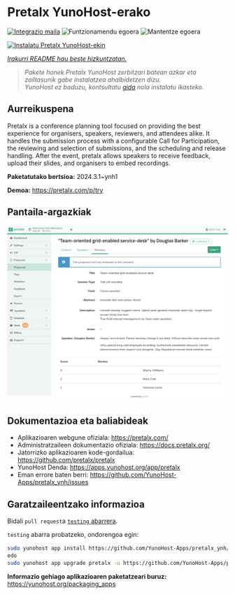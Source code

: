 <!--
Ohart ongi: README hau automatikoki sortu da <https://github.com/YunoHost/apps/tree/master/tools/readme_generator>ri esker
EZ editatu eskuz.
-->

# Pretalx YunoHost-erako

[![Integrazio maila](https://dash.yunohost.org/integration/pretalx.svg)](https://ci-apps.yunohost.org/ci/apps/pretalx/) ![Funtzionamendu egoera](https://ci-apps.yunohost.org/ci/badges/pretalx.status.svg) ![Mantentze egoera](https://ci-apps.yunohost.org/ci/badges/pretalx.maintain.svg)

[![Instalatu Pretalx YunoHost-ekin](https://install-app.yunohost.org/install-with-yunohost.svg)](https://install-app.yunohost.org/?app=pretalx)

*[Irakurri README hau beste hizkuntzatan.](./ALL_README.md)*

> *Pakete honek Pretalx YunoHost zerbitzari batean azkar eta zailtasunik gabe instalatzea ahalbidetzen dizu.*  
> *YunoHost ez baduzu, kontsultatu [gida](https://yunohost.org/install) nola instalatu ikasteko.*

## Aurreikuspena

Pretalx is a conference planning tool focused on providing the best experience for organisers, speakers, reviewers, and attendees alike. It handles the submission process with a configurable Call for Participation, the reviewing and selection of submissions, and the scheduling and release handling. After the event, pretalx allows speakers to receive feedback, upload their slides, and organisers to embed recordings.

**Paketatutako bertsioa:** 2024.3.1~ynh1

**Demoa:** <https://pretalx.com/p/try>

## Pantaila-argazkiak

![Pretalx(r)en pantaila-argazkia](./doc/screenshots/screenshot.png)

## Dokumentazioa eta baliabideak

- Aplikazioaren webgune ofiziala: <https://pretalx.com/>
- Administratzaileen dokumentazio ofiziala: <https://docs.pretalx.org/>
- Jatorrizko aplikazioaren kode-gordailua: <https://github.com/pretalx/pretalx>
- YunoHost Denda: <https://apps.yunohost.org/app/pretalx>
- Eman errore baten berri: <https://github.com/YunoHost-Apps/pretalx_ynh/issues>

## Garatzaileentzako informazioa

Bidali `pull request`a [`testing` abarrera](https://github.com/YunoHost-Apps/pretalx_ynh/tree/testing).

`testing` abarra probatzeko, ondorengoa egin:

```bash
sudo yunohost app install https://github.com/YunoHost-Apps/pretalx_ynh/tree/testing --debug
edo
sudo yunohost app upgrade pretalx -u https://github.com/YunoHost-Apps/pretalx_ynh/tree/testing --debug
```

**Informazio gehiago aplikazioaren paketatzeari buruz:** <https://yunohost.org/packaging_apps>
